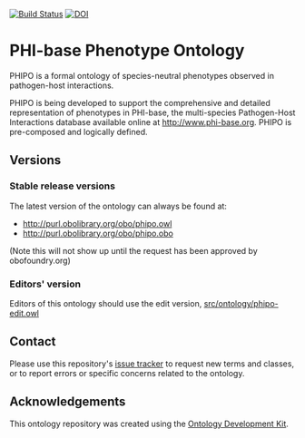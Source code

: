 [![Build Status](https://travis-ci.org/PHI-base/phipo.svg?branch=master)](https://travis-ci.org/PHI-base/phipo)
[![DOI](https://zenodo.org/badge/13996/PHI-base/phipo.svg)](https://zenodo.org/badge/latestdoi/13996/PHI-base/phipo)

# PHI-base Phenotype Ontology

PHIPO is a formal ontology of species-neutral phenotypes observed in pathogen-host interactions.

PHIPO is being developed to support the comprehensive and detailed representation of phenotypes in PHI-base, the multi-species Pathogen-Host Interactions database available online at http://www.phi-base.org. PHIPO is pre-composed and logically defined.

## Versions

### Stable release versions

The latest version of the ontology can always be found at:

* http://purl.obolibrary.org/obo/phipo.owl
* http://purl.obolibrary.org/obo/phipo.obo

(Note this will not show up until the request has been approved by obofoundry.org)

### Editors' version

Editors of this ontology should use the edit version, [src/ontology/phipo-edit.owl](src/ontology/phipo-edit.owl)

## Contact

Please use this repository's [issue tracker](https://github.com/PHI-base/phipo/issues) to request new terms and classes, or to report errors or specific concerns related to the ontology.

## Acknowledgements

This ontology repository was created using the [Ontology Development Kit](https://github.com/INCATools/ontology-development-kit).

